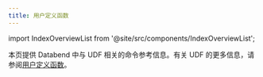 ```yaml
---
title: 用户定义函数
---
```

import IndexOverviewList from '@site/src/components/IndexOverviewList';

本页提供 Databend 中与 UDF 相关的命令参考信息。有关 UDF 的更多信息，请参阅[用户定义函数](/guides/query/udf)。

<IndexOverviewList />